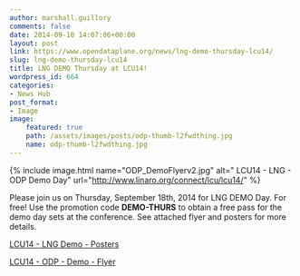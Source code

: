 ```yaml
---
author: marshall.guillory
comments: false
date: 2014-09-10 14:07:06+00:00
layout: post
link: https://www.opendataplane.org/news/lng-demo-thursday-lcu14/
slug: lng-demo-thursday-lcu14
title: LNG DEMO Thursday at LCU14!
wordpress_id: 664
categories:
- News Hub
post_format:
- Image
image:
    featured: true
    path: /assets/images/posts/odp-thumb-l2fwdthing.jpg
    name: odp-thumb-l2fwdthing.jpg
---
```

{% include image.html name="ODP_DemoFlyerv2.jpg" alt=" LCU14 - LNG - ODP Demo Day" url="http://www.linaro.org/connect/lcu/lcu14/" %}

Please join us on Thursday, September 18th, 2014 for LNG DEMO Day. For free! Use the promotion code **DEMO-THURS** to obtain a free pass for the demo day sets at the conference. See attached flyer and posters for more details.

[LCU14 - LNG Demo - Posters](http://opendataplane.org///wp-content/uploads/2014/09/LCU14_LNG-Demo-Posters_v5.pdf)

[LCU14 - ODP - Demo - Flyer](http://opendataplane.org///wp-content/uploads/2014/09/ODP_DemoFlyerv2.pdf)

